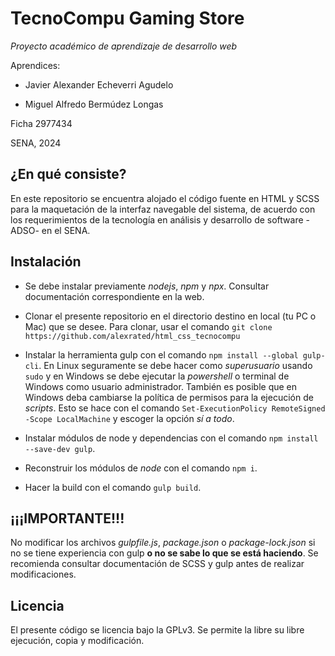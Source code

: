 # TecnoCompu Gaming Store

_Proyecto académico de aprendizaje de desarrollo web_

Aprendices:

- Javier Alexander Echeverri Agudelo

- Miguel Alfredo Bermúdez Longas


Ficha 2977434

SENA, 2024

## ¿En qué consiste?

En este repositorio se encuentra alojado el código fuente en HTML y SCSS para la maquetación de la interfaz navegable del sistema, de acuerdo con los requerimientos de la tecnología en análisis y desarrollo de software -ADSO- en el SENA.


## Instalación
- Se debe instalar previamente _nodejs_, _npm_ y _npx_. Consultar documentación correspondiente en la web.
  
- Clonar el presente repositorio en el directorio destino en local (tu PC o Mac) que se desee. Para clonar, usar el comando `git clone https://github.com/alexrated/html_css_tecnocompu`
  
- Instalar la herramienta gulp con el comando `npm install --global gulp-cli`. En Linux seguramente se debe hacer como _superusuario_ usando `sudo` y en Windows se debe ejecutar la _powershell_ o terminal de Windows como usuario administrador. También es posible que en Windows deba cambiarse la política de permisos para la ejecución de _scripts_. Esto se hace con el comando `Set-ExecutionPolicy RemoteSigned -Scope LocalMachine` y escoger la opción _sí a todo_.
  
- Instalar módulos de node y dependencias con el comando `npm install --save-dev gulp`.
  
- Reconstruir los módulos de _node_ con el comando `npm i`.
  
- Hacer la build con el comando `gulp build`.

## ¡¡¡IMPORTANTE!!!
No modificar los archivos _gulpfile.js_, _package.json_ o _package-lock.json_ si no se tiene experiencia con gulp __o no se sabe lo que se está haciendo__. Se recomienda consultar documentación de SCSS y gulp antes de realizar modificaciones.


## Licencia
El presente código se licencia bajo la GPLv3. Se permite la libre su libre ejecución, copia y modificación.
